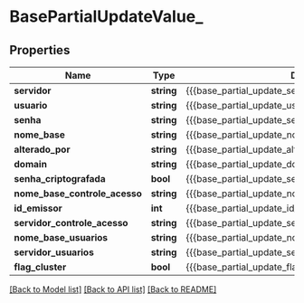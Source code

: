 # BasePartialUpdateValue_

## Properties
Name | Type | Description | Notes
------------ | ------------- | ------------- | -------------
**servidor** | **string** | {{{base_partial_update_servidor_value}}} | 
**usuario** | **string** | {{{base_partial_update_usuario_value}}} | 
**senha** | **string** | {{{base_partial_update_senha_value}}} | 
**nome_base** | **string** | {{{base_partial_update_nome_base_value}}} | 
**alterado_por** | **string** | {{{base_partial_update_alterado_por_value}}} | 
**domain** | **string** | {{{base_partial_update_domain_value}}} | [optional] 
**senha_criptografada** | **bool** | {{{base_partial_update_senha_criptografada_value}}} | 
**nome_base_controle_acesso** | **string** | {{{base_partial_update_nome_base_controle_acesso_value}}} | 
**id_emissor** | **int** | {{{base_partial_update_id_emissor_value}}} | [optional] 
**servidor_controle_acesso** | **string** | {{{base_partial_update_servidor_controle_acesso_value}}} | 
**nome_base_usuarios** | **string** | {{{base_partial_update_nome_base_usuarios_value}}} | 
**servidor_usuarios** | **string** | {{{base_partial_update_servidor_usuarios_value}}} | 
**flag_cluster** | **bool** | {{{base_partial_update_flag_cluster_value}}} | 

[[Back to Model list]](../README.md#documentation-for-models) [[Back to API list]](../README.md#documentation-for-api-endpoints) [[Back to README]](../README.md)


